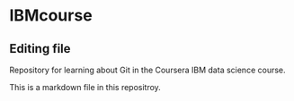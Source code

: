 # IBMcourse

## Editing file

Repository for learning about Git in the Coursera IBM data science course.

This is a markdown file in this repositroy.
